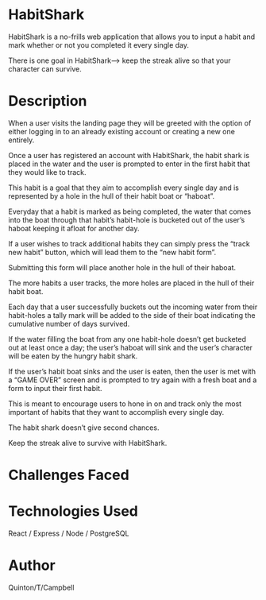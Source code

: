 # HabitShark

HabitShark is a no-frills web application that allows you to input a habit and mark whether or not you completed it every single day. 

There is one goal in HabitShark—> keep the streak alive so that your character can survive.

# Description

When a user visits the landing page they will be greeted with the option of either logging in to an already existing account or creating a new one entirely.

Once a user has registered an account with HabitShark, the habit shark is placed in the water and the user is prompted to enter in the first habit that they would like to track. 

This habit is a goal that they aim to accomplish every single day and is represented by a hole in the hull of their habit boat or “haboat”.

Everyday that a habit is marked as being completed, the water that comes into the boat through that habit’s habit-hole is bucketed out of the user’s haboat keeping it afloat for another day.

If a user wishes to track additional habits they can simply press the “track new habit” button, which will lead them to the “new habit form”.

Submitting this form will place another hole in the hull of their haboat.

The more habits a user tracks, the more holes are placed in the hull of their habit boat.

Each day that a user successfully buckets out the incoming water from their habit-holes a tally mark will be added to the side of their boat indicating the cumulative number of days survived.

If the water filling the boat from any one habit-hole doesn’t get bucketed out at least once a day; the user’s haboat will sink and the user’s character will be eaten by the hungry habit shark.

If the user’s habit boat sinks and the user is eaten, then the user is met with a “GAME OVER” screen and is prompted to try again with a fresh boat and a form to input their first habit.

This is meant to encourage users to hone in on and track only the most important of habits that they want to accomplish every single day.

The habit shark doesn’t give second chances.

Keep the streak alive to survive with HabitShark.

# Challenges Faced 

# Technologies Used
React / Express / Node / PostgreSQL

# Author
Quinton/T/Campbell